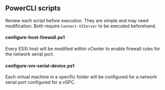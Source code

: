## PowerCLI scripts

Review each script before execution.  They are simple
and may need modification.  Both require
`Connect-VIServer` to be executed beforehand.

#### configure-host-firewall.ps1
Every ESXi host will be modified within vCenter
to enable firewall rules for the network serial port.

#### configure-vm-serial-device.ps1
Each virtual machine in a specific folder will be
configured for a network serial port configured
for a vSPC.
